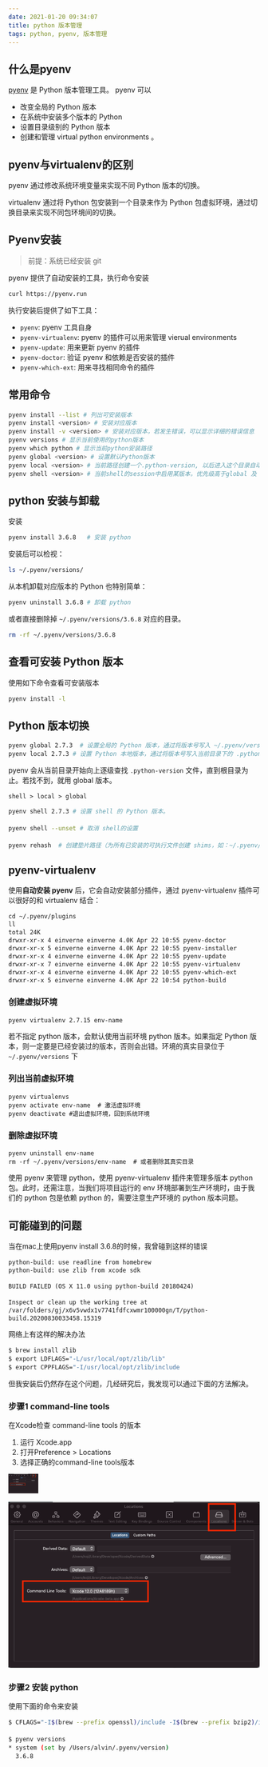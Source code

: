 ```yaml
---
date: 2021-01-20 09:34:07
title: python 版本管理
tags: python, pyenv, 版本管理
---
```


## 什么是pyenv

[pyenv](https://github.com/yyuu/pyenv) 是 Python 版本管理工具。 pyenv 可以

- 改变全局的 Python 版本
- 在系统中安装多个版本的 Python
- 设置目录级别的 Python 版本
- 创建和管理 virtual python environments 。

## pyenv与virtualenv的区别

pyenv 通过修改系统环境变量来实现不同 Python 版本的切换。

 virtualenv 通过将 Python 包安装到一个目录来作为 Python 包虚拟环境，通过切换目录来实现不同包环境间的切换。

## Pyenv安装

> 前提：系统已经安装 git

pyenv 提供了自动安装的工具，执行命令安装

```bash
curl https://pyenv.run
```

执行安装后提供了如下工具：

- `pyenv`: pyenv 工具自身
- `pyenv-virtualenv`: pyenv 的插件可以用来管理 vierual environments
- `pyenv-update`: 用来更新 pyenv 的插件
- `pyenv-doctor`: 验证 pyenv 和依赖是否安装的插件
- `pyenv-which-ext`: 用来寻找相同命令的插件

## 常用命令

```bash
pyenv install --list # 列出可安装版本
pyenv install <version> # 安装对应版本
pyenv install -v <version> # 安装对应版本，若发生错误，可以显示详细的错误信息
pyenv versions # 显示当前使用的python版本
pyenv which python # 显示当前python安装路径
pyenv global <version> # 设置默认Python版本
pyenv local <version> # 当前路径创建一个.python-version, 以后进入这个目录自动切换为该版本
pyenv shell <version> # 当前shell的session中启用某版本，优先级高于global 及 local
```

## python 安装与卸载

安装

```bash
pyenv install 3.6.8   # 安装 python
```

安装后可以检视：

```bash
ls ~/.pyenv/versions/
```

从本机卸载对应版本的 Python 也特别简单：

```bash
pyenv uninstall 3.6.8 # 卸载 python
```

或者直接删除掉 `~/.pyenv/versions/3.6.8` 对应的目录。

```bash
rm -rf ~/.pyenv/versions/3.6.8
```

## 查看可安装 Python 版本

使用如下命令查看可安装版本

```bash
pyenv install -l
```

## Python 版本切换

```bash
pyenv global 2.7.3  # 设置全局的 Python 版本，通过将版本号写入 ~/.pyenv/version 文件的方式。
pyenv local 2.7.3 # 设置 Python 本地版本，通过将版本号写入当前目录下的 .python-version 文件的方式。通过这种方式设置的 Python 版本优先级较 global 高。
```

pyenv 会从当前目录开始向上逐级查找 `.python-version` 文件，直到根目录为止。若找不到，就用 global 版本。

```
shell > local > global
```

```bash
pyenv shell 2.7.3 # 设置 shell 的 Python 版本。

pyenv shell --unset # 取消 shell的设置

pyenv rehash  # 创建垫片路径（为所有已安装的可执行文件创建 shims，如：~/.pyenv/versions/*/bin/*，因此，每当你增删了 Python 版本或带有可执行文件的包（如 pip）以后，都应该执行一次本命令）
```

## pyenv-virtualenv

使用**自动安装 pyenv** 后，它会自动安装部分插件，通过 pyenv-virtualenv 插件可以很好的和 virtualenv 结合：

```
cd ~/.pyenv/plugins
ll
total 24K
drwxr-xr-x 4 einverne einverne 4.0K Apr 22 10:55 pyenv-doctor
drwxr-xr-x 5 einverne einverne 4.0K Apr 22 10:55 pyenv-installer
drwxr-xr-x 4 einverne einverne 4.0K Apr 22 10:55 pyenv-update
drwxr-xr-x 7 einverne einverne 4.0K Apr 22 10:55 pyenv-virtualenv
drwxr-xr-x 4 einverne einverne 4.0K Apr 22 10:55 pyenv-which-ext
drwxr-xr-x 5 einverne einverne 4.0K Apr 22 10:54 python-build
```

### 创建虚拟环境

```
pyenv virtualenv 2.7.15 env-name
```

若不指定 python 版本，会默认使用当前环境 python 版本。如果指定 Python 版本，则一定要是已经安装过的版本，否则会出错。环境的真实目录位于 `~/.pyenv/versions` 下

### 列出当前虚拟环境

```
pyenv virtualenvs
pyenv activate env-name  # 激活虚拟环境
pyenv deactivate #退出虚拟环境，回到系统环境
```

### 删除虚拟环境

```
pyenv uninstall env-name
rm -rf ~/.pyenv/versions/env-name  # 或者删除其真实目录
```

使用 pyenv 来管理 python，使用 pyenv-virtualenv 插件来管理多版本 python 包。此时，还需注意，当我们将项目运行的 env 环境部署到生产环境时，由于我们的 python 包是依赖 python 的，需要注意生产环境的 python 版本问题。

## 可能碰到的问题

当在mac上使用pyenv install 3.6.8的时候，我曾碰到这样的错误

```
python-build: use readline from homebrew
python-build: use zlib from xcode sdk

BUILD FAILED (OS X 11.0 using python-build 20180424)

Inspect or clean up the working tree at /var/folders/gj/x6v5vwdx1v7741fdfcxwmr100000gn/T/python-build.20200830033458.15319

```

网络上有这样的解决办法

```bash
$ brew install zlib
$ export LDFLAGS="-L/usr/local/opt/zlib/lib" 
$ export CPPFLAGS="-I/usr/local/opt/zlib/include
```

但我安装后仍然存在这个问题，几经研究后，我发现可以通过下面的方法解决。

### 步骤1 command-line tools

在Xcode检查 command-line tools 的版本

1. 运行 Xcode.app
2. 打开Preference > Locations
3. 选择正确的command-line tools版本

![Image for post](./python%20版本管理/1*I4eATihe-lAIOxpZ8tINrg-20210127172329408.png)

![Image for post](./python%20版本管理/1*I4eATihe-lAIOxpZ8tINrg.png)

### 步骤2 安装 python

使用下面的命令来安装

```bash
$ CFLAGS="-I$(brew --prefix openssl)/include -I$(brew --prefix bzip2)/include -I$(brew --prefix readline)/include -I$(xcrun --show-sdk-path)/usr/include" LDFLAGS="-L$(brew --prefix openssl)/lib -L$(brew --prefix readline)/lib -L$(brew --prefix zlib)/lib -L$(brew --prefix bzip2)/lib" pyenv install --patch 3.6.8 < <(curl -sSL https://github.com/python/cpython/commit/8ea6353.patch\?full_index\=1)

$ pyenv versions
* system (set by /Users/alvin/.pyenv/version)
  3.6.8
```

